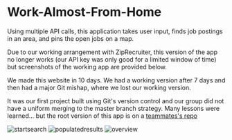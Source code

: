 # Work-Almost-From-Home

Using multiple API calls, this application takes user input, finds job postings in an area, and pins the open jobs on a map.

Due to our working arrangement with ZipRecruiter, this version of the app no longer works (our API key was only good for a limited window of time) but screenshots of the working app are provided below.

We made this website in 10 days. We had a working version after 7 days and then had a major Git mishap, where we lost our working version. 

It was our first project built using Git's version control and our group did not have a uniform merging to the master branch strategy. Many lessons were learned... but the root version of this app is on a [teammates's repo](https://github.com/AceKingQueen/GroupProject1-v2)

![startsearch](https://user-images.githubusercontent.com/34424478/42293070-46cf8406-7fa5-11e8-8886-5103250bda5b.jpg)
![populatedresults](https://user-images.githubusercontent.com/34424478/42293075-4a76508a-7fa5-11e8-9bf1-da528621612e.jpg)
![overview](https://user-images.githubusercontent.com/34424478/42293079-4d29938c-7fa5-11e8-9ce1-32bf71bf6299.jpg)
